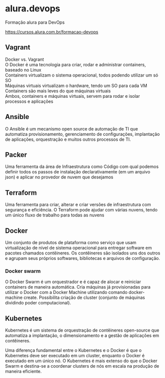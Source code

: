 # alura.devops
Formação alura para DevOps

https://cursos.alura.com.br/formacao-devops  

## Vagrant
Docker vs. Vagrant  
O Docker é uma tecnologia para criar, rodar e administrar containers, baseado no Linux  
Containers virtualizam o sistema operacional, todos podendo utilizar um só SO   
Máquinas virtuais virtualizam o hardware, tendo um SO para cada VM  
Containers são mais leves do que máquinas virtuais  
Ambos, containers e máquinas virtuais, servem para rodar e isolar processos e aplicações  

## Ansible
O Ansible é um mecanismo open source de automação de TI que automatiza provisionamento, gerenciamento de configurações, implantação de aplicações, orquestração e muitos outros processos de TI.

## Packer
Uma ferramenta da área de Infraestrutura como Código com qual podemos definir todos os passos de instalação declarativamente (em um arquivo json) e aplicar no provedor de nuvem que desejamos

## Terraform
Uma ferramenta para criar, alterar e criar versões de infraestrutura com segurança e eficiência. O Terraform pode ajudar com várias nuvens, tendo um único fluxo de trabalho para todas as nuvens

## Docker
Um conjunto de produtos de plataforma como serviço que usam virtualização de nível de sistema operacional para entregar software em pacotes chamados contêineres. Os contêineres são isolados uns dos outros e agrupam seus próprios softwares, bibliotecas e arquivos de configuração.

### Docker swarm
O Docker Swarm é um orquestrador e é capaz de alocar e reiniciar containers de maneira automática. Cria máquinas já provisionadas para utilizar o Docker com a Docker Machine utilizando comando docker-machine create. Possibilita criação de cluster (conjunto de máquinas dividindo poder computacional).

## Kubernetes
Kubernetes é um sistema de orquestração de contêineres open-source que automatiza a implantação, o dimensionamento e a gestão de aplicações em contêineres.

Uma diferença fundamental entre o Kubernetes e o Docker é que o Kubernetes deve ser executado em um cluster, enquanto o Docker é executado em um único nó. O Kubernetes é mais extenso do que o Docker Swarm e destina-se a coordenar clusters de nós em escala na produção de maneira eficiente.